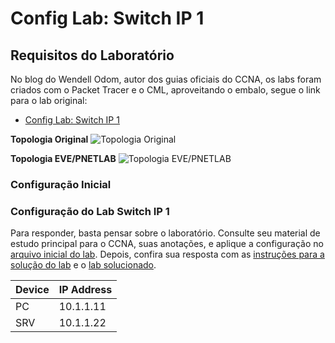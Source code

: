 # Config Lab: Switch IP 1

## Requisitos do Laboratório

No blog do Wendell Odom, autor dos guias oficiais do CCNA, os labs foram criados com o Packet Tracer e o CML, aproveitando o embalo, segue o link para o lab original:

- [Config Lab: Switch IP 1](https://www.certskills.com/clab104/)

**Topologia Original**
![Topologia Original](./assets/img/00-topology.png)

**Topologia EVE/PNETLAB**
![Topologia EVE/PNETLAB](./assets/img/01-topology.png)

### Configuração Inicial

### Configuração do Lab Switch IP 1

Para responder, basta pensar sobre o laboratório. Consulte seu material de estudo principal para o CCNA, suas anotações, e aplique a configuração no [arquivo inicial do lab](./assets/lab/19_config-lab-switch-ip-1_inicial.zip). Depois, confira sua resposta com as [instruções para a solução do lab](./lab-solution.md) e o [lab solucionado](./assets/lab/19_config-lab-switch-ip-1_resolvido).

| Device | IP Address|
| --- | --- |
| PC | 10.1.1.11 |
| SRV | 10.1.1.22 |

